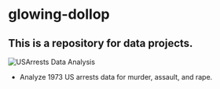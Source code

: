 # glowing-dollop

## This is a repository for data projects.

![USArrests Data Analysis](https://github.com/Sarah269/glowing-dollop/tree/main/USArrests)
  *  Analyze 1973 US arrests data for murder, assault, and rape.
